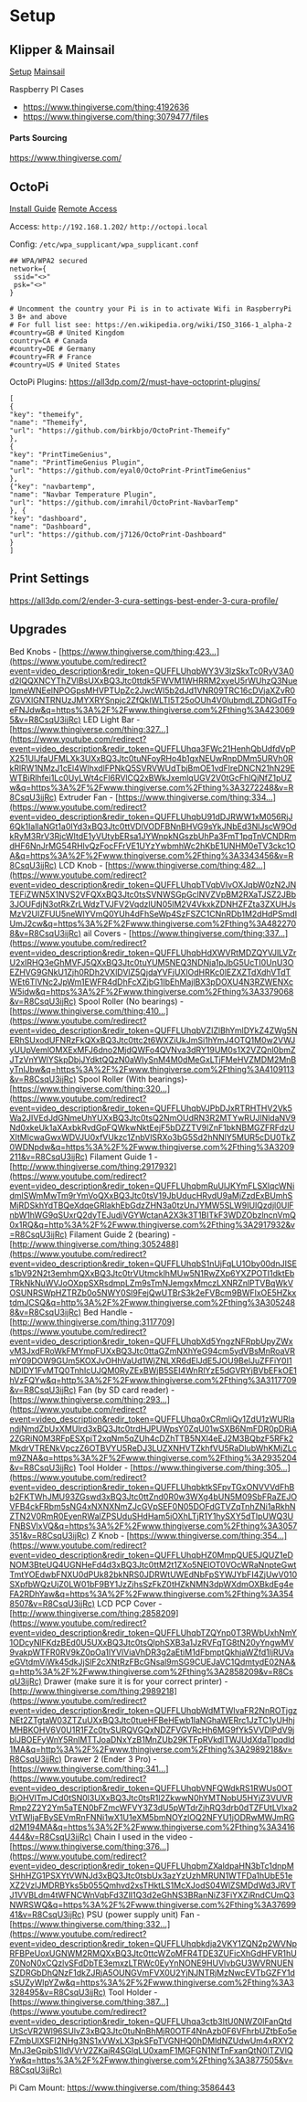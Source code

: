 # Setup
## Klipper & Mainsail
[Setup](https://theornerymaker.com/?p=321)
[Mainsail](https://all3dp.com/2/mainsailos-simply-explained/)

Raspberry PI Cases
- https://www.thingiverse.com/thing:4192636
- https://www.thingiverse.com/thing:3079477/files

#### Parts Sourcing 
https://www.thingiverse.com/

## OctoPi
[Install Guide](https://all3dp.com/2/ender-3-with-octoprint-how-to-set-up-octoprint-for-your-ender-3/)
[Remote Access](https://octoprint.org/blog/2018/09/03/safe-remote-access/)

Access: 
`http://192.168.1.202/`
`http://octopi.local`

Config: `/etc/wpa_supplicant/wpa_supplicant.conf`
```
## WPA/WPA2 secured
network={
 ssid="<>"
 psk="<>"
}

# Uncomment the country your Pi is in to activate Wifi in RaspberryPi 3 B+ and above
# For full list see: https://en.wikipedia.org/wiki/ISO_3166-1_alpha-2
#country=GB # United Kingdom
country=CA # Canada
#country=DE # Germany
#country=FR # France
#country=US # United States
```

OctoPi Plugins: https://all3dp.com/2/must-have-octoprint-plugins/

```
[
{
"key": "themeify", 
"name": "Themeify", 
"url": "https://github.com/birkbjo/OctoPrint-Themeify"
}, 
{
"key": "PrintTimeGenius", 
"name": "PrintTimeGenius Plugin", 
"url": "https://github.com/eyal0/OctoPrint-PrintTimeGenius"
}, 
{"key": "navbartemp", 
"name": "Navbar Temperature Plugin", 
"url": "https://github.com/imrahil/OctoPrint-NavbarTemp"
}, {
"key": "dashboard", 
"name": "Dashboard", 
"url": "https://github.com/j7126/OctoPrint-Dashboard"
}
]
```

## Print Settings
https://all3dp.com/2/ender-3-cura-settings-best-ender-3-cura-profile/

## Upgrades

Bed Knobs - [https://www.thingiverse.com/thing:423...](https://www.youtube.com/redirect?event=video_description&redir_token=QUFFLUhqbWY3V3lzSkxTc0RyV3A0d2lQQXNCYThZVlBsUXxBQ3Jtc0ttdk5FWVM1WHRRM2xyeU5rWUhzQ3NuelpmeWNEelNPOGpsMHVPTUpZc2JwcWI5b2dJd1VNR09TRC16cDVjaXZvR0ZGVXlGNTRNUzJMYXRYSnpjc2ZfQklWLTl5T25oOUh4V0lubmdLZDNGdTFoeFNJdw&q=https%3A%2F%2Fwww.thingiverse.com%2Fthing%3A4230695&v=R8CsqU3ijRc) 
LED Light Bar - [https://www.thingiverse.com/thing:327...](https://www.youtube.com/redirect?event=video_description&redir_token=QUFFLUhqa3FWc21HenhQbUdfdVpPX251UlJfaUFMLXk3UXxBQ3Jtc0tuNFoyRHo4b1gxNEUwRnpDMm5URVh0RkRlRW1NMzJ1cEl4WlhxdlFPNkQ5SVRVWUdTbjBmOE1vdFlreDNCN21hN29EWTBiRlhfei1Lc0UyLWt4cFl6RVlCQ2xBWkJxemlqUGV2V0tGcFhlQjNfZ1pUZw&q=https%3A%2F%2Fwww.thingiverse.com%2Fthing%3A3272248&v=R8CsqU3ijRc) 
Extruder Fan - [https://www.thingiverse.com/thing:334...](https://www.youtube.com/redirect?event=video_description&redir_token=QUFFLUhqbU91dDJRWW1xM056RjJ6Qk1IallaNGt1a0lYd3xBQ3Jtc0ttVDlVODFBNnBHVG9sYkJNbEd3NlJscW9OdkRyM3RrV3RjcWItdE1yVUtybERsa1JYWnpkNGszbUhPa3FmT1pqTnVCNDRmdHF6NnJrMG54RHlvQzFocFFrVE1UYzYwbmhWc2hKbE1UNHM0eTV3ckc1OA&q=https%3A%2F%2Fwww.thingiverse.com%2Fthing%3A3343456&v=R8CsqU3ijRc) 
LCD Knob - [https://www.thingiverse.com/thing:482...](https://www.youtube.com/redirect?event=video_description&redir_token=QUFFLUhqbTVqbVlvOXJqbW0zN2JNTEFiZWN5X1NVS2VFQXxBQ3Jtc0tsSVNWSGpGclNVZVpBM2RXaTJSZ2JBb3JOUFdjN3otRkZrLWdzTVJFV2VqdzlUN05lM2V4VkxkZDNHZFZta3ZXUHJsMzV2UlZFUU5neWlYVmQ0YUh4dFhSeWp4SzFSZC1CNnRDb1M2dHdPSmdIUmJ2cw&q=https%3A%2F%2Fwww.thingiverse.com%2Fthing%3A4822708&v=R8CsqU3ijRc) 
ail Covers - [https://www.thingiverse.com/thing:337...](https://www.youtube.com/redirect?event=video_description&redir_token=QUFFLUhqbHdXWVRtMDZQYVJlLVZrU2xIRHQ3eGhMVFJ5QXxBQ3Jtc0tuYUM5NEQ3NDNja1pJbG5UcTI0UnU3OEZHVG9GNkU1Zjh0RDh2VXlDVlZ5QjdaYVFjUXlOdHRKc0lEZXZTdXdhVTdTWEt6TlVNc2JpWm1EWFR4dDhFcXZjbG1IbEhMajlBX3pDOXU4N3RZWENXcW5idw&q=https%3A%2F%2Fwww.thingiverse.com%2Fthing%3A3379068&v=R8CsqU3ijRc) 
Spool Roller (No bearings) - [https://www.thingiverse.com/thing:410...](https://www.youtube.com/redirect?event=video_description&redir_token=QUFFLUhqbVZIZlBhYmlDYkZ4ZWg5NERhSUxodUFNRzFkQXxBQ3Jtc0ttc2t6WXZiUkJmSi1hYmJ4OTQ1M0w2VWJyUUpVemlOMXExMFJ6dno2MjdQWFo4QVNva3dRY19UM0s1X2VZQnl0bmZJTzVnYWlYSkpDbjJYdktQQzN0aWIySnM4M0dMeGxLTjFMeHVZMDM2MnByTnlJbw&q=https%3A%2F%2Fwww.thingiverse.com%2Fthing%3A4109113&v=R8CsqU3ijRc) 
Spool Roller (With bearings)- [https://www.thingiverse.com/thing:320...](https://www.youtube.com/redirect?event=video_description&redir_token=QUFFLUhqbVJPbDJxRTRHTHV2Vk5Wa2JIVEdJdGNmeUhYUXxBQ3Jtc0tsQ2NmOUdRN3R2MTYwRUJlNldaNV9Nd0xkeUk1aXAxbkRvdGpFQWkwNktEejF5bDZZTV9lZnF1bkNBMGZFRFdzUXItMlcwaGwxWDVJU0xfVUkzc1ZnbVlSRXo3bG5Sd2hNNlY5MUR5cDU0TkZ0WDNpdw&q=https%3A%2F%2Fwww.thingiverse.com%2Fthing%3A3209211&v=R8CsqU3ijRc) 
Filament Guide 1 - [http://www.thingiverse.com/thing:2917932](https://www.youtube.com/redirect?event=video_description&redir_token=QUFFLUhqbmRuUlJKYmFLSXlqcWNidmlSWmMwTm9rYmVoQXxBQ3Jtc0tsV19JbUducHRvdU9aMjZzdExBUmhSMjRDSkhYdTBQeXdqeGRlakhEbGdzZHN3a0tzUnJYMW5SLW9IUlQzdjl0UlFnbW1hWG9qSUxrQ2dyTEJudjVGYWctanA2X3k3T1BITkF3WDZObzlncnVmQ0x1RQ&q=http%3A%2F%2Fwww.thingiverse.com%2Fthing%3A2917932&v=R8CsqU3ijRc) Filament Guide 2 (bearing) - [http://www.thingiverse.com/thing:3052488](https://www.youtube.com/redirect?event=video_description&redir_token=QUFFLUhqbS1nUjFqLU1Oby00dnJISEs1bV92N2t3emhmQXxBQ3Jtc0trVUtmcklhMUw5N1RwZXp6YXZPOTI1dktEbTRkNkNuWVJoOXppSXRsdmpLZm9sTmNJemgxMmczLXNRZnlPTVBqWkVOSUNRSWpHZTRZb0o5NWY0Sl9FejQwUTBrS3k2eFVBcm9BWFlxOE5HZkxtdmJCSQ&q=http%3A%2F%2Fwww.thingiverse.com%2Fthing%3A3052488&v=R8CsqU3ijRc) 
Bed Handle - [http://www.thingiverse.com/thing:3117709](https://www.youtube.com/redirect?event=video_description&redir_token=QUFFLUhqbXd5YngzNFRpbUpyZWxvM3JxdFRoWkFMYmpFUXxBQ3Jtc0ttaGZmNXhYeG94cm5ydVBsMnRoaVRmY09DOW9GUm5KOXJvOHhVaUd1WjZNLXR6dElJdE5JOU9BelJuZFFiY0I1NDlDY1FvMTQ0TnhIcUJQM0RyZExBWjB5SEI4WnRlYzE5dGVRYjBVbEFkOE1hVzFQYw&q=http%3A%2F%2Fwww.thingiverse.com%2Fthing%3A3117709&v=R8CsqU3ijRc) 
Fan (by SD card reader) - [https://www.thingiverse.com/thing:293...](https://www.youtube.com/redirect?event=video_description&redir_token=QUFFLUhqa0xCRmliQy1ZdU1zWURlandjNmdZbUxXMUlrd3xBQ3Jtc0trdHJPUWpsY0ZqU01wSXB6NmFDR0pDRjA2ZGRiN0M3RFpESXpiT2xqNm5qZUh4cDZhTTB5NXl4eEJ2M3BQbzF5RFk2MkdrVTRENkVpczZ6OTBVYU5ReDJ3LUZXNHVTZkhfVU5RaDlubWhKMjZLcm9ZNA&q=https%3A%2F%2Fwww.thingiverse.com%2Fthing%3A2935204&v=R8CsqU3ijRc)
Tool Holder - [https://www.thingiverse.com/thing:305...](https://www.youtube.com/redirect?event=video_description&redir_token=QUFFLUhqbktkSFpvTGxONVVVdFhBb2FKTWhJMU93ZGswd3xBQ3Jtc0ttZnd0R0w3WXg4bUN5M09SbFRaZEJOVFB4ckFRbm5sNG4xNXNXNmZJcGVpSEF0N05DOFdGTVZqTnhZNi1aRkhNZTN2V0RmR0EyenRWalZPSUduSHdHam5iOXhLTjR1Y1hySXY5dTlpUWQ3UFNBSVlxVQ&q=https%3A%2F%2Fwww.thingiverse.com%2Fthing%3A3057351&v=R8CsqU3ijRc) 
Z Knob - [https://www.thingiverse.com/thing:354...](https://www.youtube.com/redirect?event=video_description&redir_token=QUFFLUhqbHZ0MmpQUE5JQUZ1eDNOM3BteUQ4UGNHeFd4d3xBQ3Jtc0ttM2t1ZXo5NElOT0VOcWRaNnpteGwtTmtYOEdwbFNXU0dPUk82bkNRS0JDRWtUWEdNbFpSYWJYbFI4ZjUwV010SXpfbWQzUjZ0LW01bF9BY1JzZjhsSzFkZ0tHZkNMN3dpWXdmOXBkdEg4eFA2RDhYaw&q=https%3A%2F%2Fwww.thingiverse.com%2Fthing%3A3548507&v=R8CsqU3ijRc) 
LCD PCP Cover - [http://www.thingiverse.com/thing:2858209](https://www.youtube.com/redirect?event=video_description&redir_token=QUFFLUhqbTZQYnp0T3RWbUxhNmY1ODcyNlFKdzBEd0U5UXxBQ3Jtc0tsQlphSXB3a1JzRVFqTG8tN20yYngwMV9vakpWTFR0RV9kZ0pOa1lYVlViaVhDR3g2aEtiM1dFbmptQkhjaWZfd1ljRUVaeGVtdmViWk45dkJjSlF2cXNtRzFBcGNsal9mSG9CUEJaVC1QdmtydE02NA&q=http%3A%2F%2Fwww.thingiverse.com%2Fthing%3A2858209&v=R8CsqU3ijRc) Drawer (make sure it is for your correct printer) - [http://www.thingiverse.com/thing:2989218](https://www.youtube.com/redirect?event=video_description&redir_token=QUFFLUhqbWdMTWlvaFR2NnROTjgzNEt2ZTgtaW03ZTZuUXxBQ3Jtc0tueHFBeHEwb1laNGhaWERrc1JzTC1yUHhjMHBKOHV6V0U1R1FZc0tvSURQVGQxNDZFVGVRcHh6MG9fYk5VVDlPdV9jblJBOEFyWnY5RnlMTTJoaDNxYzB1MnZUb29KTFpRVkdlTWJUdXdaTlpqdld1MA&q=http%3A%2F%2Fwww.thingiverse.com%2Fthing%3A2989218&v=R8CsqU3ijRc) 
Drawer 2 (Ender 3 Pro) - [https://www.thingiverse.com/thing:341...](https://www.youtube.com/redirect?event=video_description&redir_token=QUFFLUhqbVNFQWdkRS1RWUs0OTBjOHVITmJCd0tSN0l3UXxBQ3Jtc0tsR1l2ZkwwN0hYMTNobU5HYjZ3VUVRRmp2Z2Y2Ym5aTEN0bFZmcWFVY3Z3dU5pWTdrZjhRQ3drb0dTZFUtLVlxa2VtTWljaFBySEVmRnFNNi1wX1U1eXM5bmNOYzlOQ2NFYU1jODRwMWJmRGd2M194MA&q=https%3A%2F%2Fwww.thingiverse.com%2Fthing%3A3416444&v=R8CsqU3ijRc) Chain I used in the video - [https://www.thingiverse.com/thing:376...](https://www.youtube.com/redirect?event=video_description&redir_token=QUFFLUhqbmZXaldpaHN3bTc1dnpMSHhHZG1PSXYtVWNJd3xBQ3Jtc0tsbUx3azYzUzhMRUN1WTFDa1hUbE51eXZ2VzlJMDRBYks5b055Qmhvd2xsTHktLS1McXJodS04WlZSMDdWd3JRVTJ1VVBLdm4tWFNCWnVqbFd3ZlI1Q3d2eGhNS3BRanNiZ3FiYXZiRndCUmQ3NWRSWQ&q=https%3A%2F%2Fwww.thingiverse.com%2Fthing%3A3769941&v=R8CsqU3ijRc) 
PSU (power supply unit) Fan - [https://www.thingiverse.com/thing:332...](https://www.youtube.com/redirect?event=video_description&redir_token=QUFFLUhqbkdja2VKY1ZQN2p2WVNpRFBPeUoxUGNWM2RMQXxBQ3Jtc0ttcWZoMFR4TDE3ZUFicXhGdHFVR1hUZ0NoN0xCQzlvSFdDbTE3emxzLTRWc0EyYnNONE9HUVlvbGU3WVRNUENSZDRGbDhQNzF1dkZJRjA5OUNGVmFVX0U2YjNJNTRjMzNwcEVTbGZFY1dsSUZyWlpYZw&q=https%3A%2F%2Fwww.thingiverse.com%2Fthing%3A3328495&v=R8CsqU3ijRc) 
Tool Holder - [https://www.thingiverse.com/thing:387...](https://www.youtube.com/redirect?event=video_description&redir_token=QUFFLUhqa3ctb3ItU0NWZ0lFanQtdUtScVR2Wl96SUlvZ3xBQ3Jtc0tuNnBhMjR0OTF4NnAzb0F6VFhrbUZtbEo5eFZmbUlXSFI2NHg3NS1xVWxLX3pkSFpTVGNHQ0hDMldNZUdwUm4xRXY2MnJ3eGpibS1ldVVrV2ZKajR4SGlqLU0xamF1MGFGN1NfTnFxanQtN0lTZVlQYw&q=https%3A%2F%2Fwww.thingiverse.com%2Fthing%3A3877505&v=R8CsqU3ijRc)

Pi Cam Mount: https://www.thingiverse.com/thing:3586443

